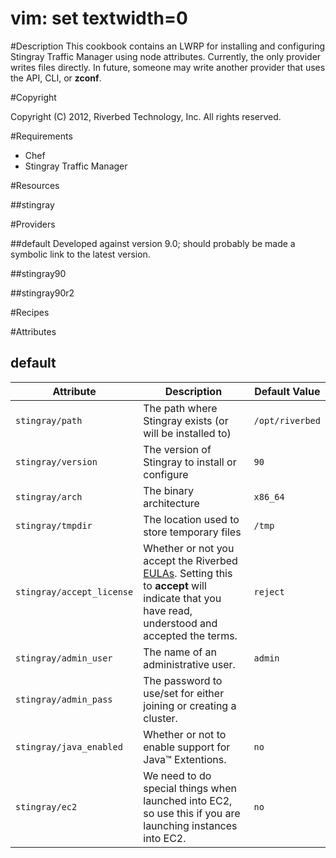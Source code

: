 # vim:  set textwidth=0

#Description
This cookbook contains an LWRP for installing and configuring Stingray Traffic
Manager using node attributes.  Currently, the only provider writes files
directly.  In future, someone may write another provider that uses the API,
CLI, or **zconf**.

#Copyright

Copyright (C) 2012, Riverbed Technology, Inc. All rights reserved.

#Requirements

 * Chef
 * Stingray Traffic Manager


#Resources

##stingray

#Providers

##default
Developed against version 9.0; should probably be made a symbolic link to the
latest version.

##stingray90

##stingray90r2

#Recipes


#Attributes

## default

| Attribute                 | Description | Default Value |
| ---------                 | ----------- | ------------- |
| `stingray/path`           | The path where Stingray exists (or will be installed to) | `/opt/riverbed` |
| `stingray/version`        | The version of Stingray to install or configure | `90` |
| `stingray/arch`           | The binary architecture | `x86_64` |
| `stingray/tmpdir`         | The location used to store temporary files | `/tmp` |
| `stingray/accept_license` | Whether or not you accept the Riverbed [EULAs](http://www.riverbed.com/license).  Setting this to **accept** will indicate that you have read, understood and accepted the terms. | `reject` |
| `stingray/admin_user`     | The name of an administrative user. | `admin` |
| `stingray/admin_pass`     | The password to use/set for either joining or creating a cluster. |
| `stingray/java_enabled`   | Whether or not to enable support for Java&trade; Extentions. | `no` |
| `stingray/ec2`            | We need to do special things when launched into EC2, so use this if you are launching instances into EC2. | `no` |

